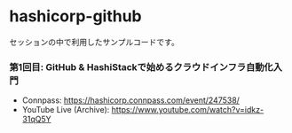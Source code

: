 # hashicorp-github

セッションの中で利用したサンプルコードです。

### 第1回目: GitHub & HashiStackで始めるクラウドインフラ自動化入門

- Connpass: https://hashicorp.connpass.com/event/247538/
- YouTube Live (Archive): https://www.youtube.com/watch?v=idkz-31qQ5Y

